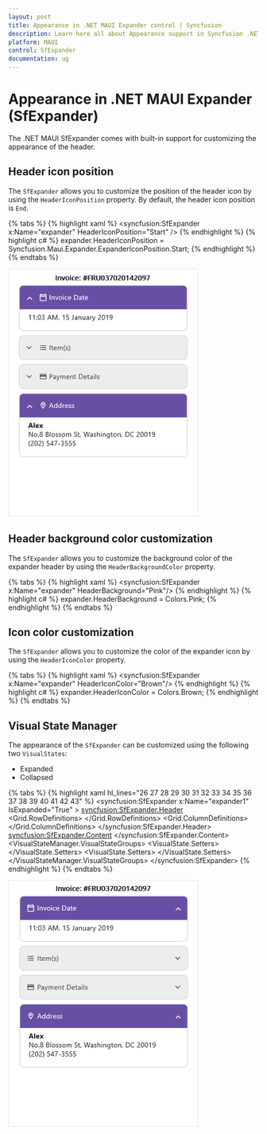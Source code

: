 ```yaml
---
layout: post
title: Appearance in .NET MAUI Expander control | Syncfusion
description: Learn here all about Appearance support in Syncfusion .NET MAUI Expander (SfExpander) control and more.
platform: MAUI
control: SfExpander
documentation: ug
---
```


# Appearance in .NET MAUI Expander (SfExpander)

The .NET MAUI SfExpander comes with built-in support for customizing the appearance of the header.

## Header icon position 

The `SfExpander` allows you to customize the position of the header icon by using the `HeaderIconPosition` property. By default, the header icon position is `End`. 

{% tabs %}
{% highlight xaml %}
    <syncfusion:SfExpander x:Name="expander" HeaderIconPosition="Start" />
{% endhighlight %}
{% highlight c# %}
    expander.HeaderIconPosition = Syncfusion.Maui.Expander.ExpanderIconPosition.Start;
{% endhighlight %}
{% endtabs %}

![.NET MAUI Expander with HeaderIconPosition Start](Images/appearance/maui-expander-with-headericonposition.png)

## Header background color customization

The `SfExpander` allows you to customize the background color of the expander header by using the `HeaderBackgroundColor` property.

{% tabs %}
{% highlight xaml %}
    <syncfusion:SfExpander x:Name="expander" HeaderBackground="Pink"/>
{% endhighlight %}
{% highlight c# %}
    expander.HeaderBackground = Colors.Pink;
{% endhighlight %}
{% endtabs %}

## Icon color customization

The `SfExpander` allows you to customize the color of the expander icon by using the `HeaderIconColor` property.

{% tabs %}
{% highlight xaml %}
    <syncfusion:SfExpander x:Name="expander" HeaderIconColor="Brown"/>
{% endhighlight %}
{% highlight c# %}
    expander.HeaderIconColor = Colors.Brown;
{% endhighlight %}
{% endtabs %}

## Visual State Manager

The appearance of the `SfExpander` can be customized using the following two `VisualStates`:

* Expanded
* Collapsed

{% tabs %}
{% highlight xaml hl_lines="26 27 28 29 30 31 32 33 34 35 36 37 38 39 40 41 42 43" %}
<syncfusion:SfExpander x:Name="expander1" IsExpanded="True" >
    <syncfusion:SfExpander.Header>
        <Grid >
            <Grid.RowDefinitions>
                <RowDefinition Height="48"/>
            </Grid.RowDefinitions>
            <Grid.ColumnDefinitions>
                <ColumnDefinition Width="35"/>
                <ColumnDefinition Width="*"/>
            </Grid.ColumnDefinitions>
            <Label Text="&#xe703;" FontSize="16" Margin="14,2,2,2"
                                    TextColor="{Binding Path=HeaderIconColor,Source={x:Reference expander1}}"
                                    FontFamily='{OnPlatform Android=AccordionFontIcons.ttf#,WinUI=AccordionFontIcons.ttf#AccordionFontIcons,MacCatalyst=AccordionFontIcons,iOS=AccordionFontIcons}'
                                    VerticalOptions="Center" VerticalTextAlignment="Center"/>
            <Label CharacterSpacing="0.25" TextColor="{Binding Path=HeaderIconColor,Source={x:Reference expander1}}" FontFamily="Roboto-Regular"  Text="Invoice Date" FontSize="14" Grid.Column="1" VerticalOptions="CenterAndExpand"/>
            </Grid>
    </syncfusion:SfExpander.Header>
    <syncfusion:SfExpander.Content>
        <Grid Padding="18,8,0,18" >
            <Label CharacterSpacing="0.25" FontFamily="Roboto-Regular"  Text="11:03 AM, 15 January 2019" FontSize="14" VerticalOptions="CenterAndExpand"/>
        </Grid>
    </syncfusion:SfExpander.Content>
    <VisualStateManager.VisualStateGroups>
        <VisualStateGroupList>
            <VisualStateGroup>
                <VisualState Name="Expanded">
                    <VisualState.Setters>
                            <Setter Property="HeaderBackground" Value="#6750A4"/>
                            <Setter Property="HeaderIconColor" Value="#FFFFFF"/>
                        </VisualState.Setters>
                </VisualState>
                <VisualState Name="Collapsed">
                    <VisualState.Setters>
                            <Setter Property="HeaderBackground" Value="#141C1B1F"/>
                            <Setter Property="HeaderIconColor" Value="#49454F"/>
                        </VisualState.Setters>
                </VisualState>
            </VisualStateGroup>
        </VisualStateGroupList>
    </VisualStateManager.VisualStateGroups>
</syncfusion:SfExpander>
{% endhighlight %}
{% endtabs %}

![Expanded and collapsed visual states in .NET MAUI Expander](Images/appearance/maui-expander-with-vsm.png)


